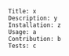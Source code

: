 
    Title: x
    Description: y
    Installation: z
    Usage: a
    Contribution: b
    Tests: c
    